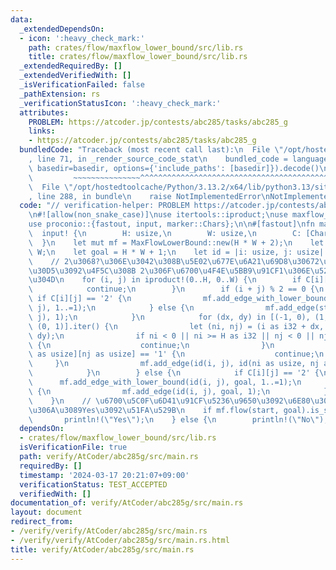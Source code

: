 ```yaml
---
data:
  _extendedDependsOn:
  - icon: ':heavy_check_mark:'
    path: crates/flow/maxflow_lower_bound/src/lib.rs
    title: crates/flow/maxflow_lower_bound/src/lib.rs
  _extendedRequiredBy: []
  _extendedVerifiedWith: []
  _isVerificationFailed: false
  _pathExtension: rs
  _verificationStatusIcon: ':heavy_check_mark:'
  attributes:
    PROBLEM: https://atcoder.jp/contests/abc285/tasks/abc285_g
    links:
    - https://atcoder.jp/contests/abc285/tasks/abc285_g
  bundledCode: "Traceback (most recent call last):\n  File \"/opt/hostedtoolcache/Python/3.13.2/x64/lib/python3.13/site-packages/onlinejudge_verify/documentation/build.py\"\
    , line 71, in _render_source_code_stat\n    bundled_code = language.bundle(stat.path,\
    \ basedir=basedir, options={'include_paths': [basedir]}).decode()\n          \
    \         ~~~~~~~~~~~~~~~^^^^^^^^^^^^^^^^^^^^^^^^^^^^^^^^^^^^^^^^^^^^^^^^^^^^^^^^^^^^^^^^^^\n\
    \  File \"/opt/hostedtoolcache/Python/3.13.2/x64/lib/python3.13/site-packages/onlinejudge_verify/languages/rust.py\"\
    , line 288, in bundle\n    raise NotImplementedError\nNotImplementedError\n"
  code: "// verification-helper: PROBLEM https://atcoder.jp/contests/abc285/tasks/abc285_g\n\
    \n#![allow(non_snake_case)]\nuse itertools::iproduct;\nuse maxflow_lower_bound::MaxFlowLowerBound;\n\
    use proconio::{fastout, input, marker::Chars};\n\n#[fastout]\nfn main() {\n  \
    \  input! {\n        H: usize,\n        W: usize,\n        C: [Chars; H],\n  \
    \  }\n    let mut mf = MaxFlowLowerBound::new(H * W + 2);\n    let start = H *\
    \ W;\n    let goal = H * W + 1;\n    let id = |i: usize, j: usize| i * W + j;\n\
    \    // 2\u3068?\u306E\u3042\u308B\u5E02\u677E\u6A21\u69D8\u30672\u90E8\u30B0\u30E9\
    \u30D5\u3092\u4F5C\u308B 2\u306F\u6700\u4F4E\u5BB9\u91CF1\u306E\u5236\u7D04\u4ED8\
    \u304D\n    for (i, j) in iproduct!(0..H, 0..W) {\n        if C[i][j] == '1' {\n\
    \            continue;\n        }\n        if (i + j) % 2 == 0 {\n           \
    \ if C[i][j] == '2' {\n                mf.add_edge_with_lower_bound(start, id(i,\
    \ j), 1..=1);\n            } else {\n                mf.add_edge(start, id(i,\
    \ j), 1);\n            }\n            for (dx, dy) in [(-1, 0), (1, 0), (0, -1),\
    \ (0, 1)].iter() {\n                let (ni, nj) = (i as i32 + dx, j as i32 +\
    \ dy);\n                if ni < 0 || ni >= H as i32 || nj < 0 || nj >= W as i32\
    \ {\n                    continue;\n                }\n                if C[ni\
    \ as usize][nj as usize] == '1' {\n                    continue;\n           \
    \     }\n                mf.add_edge(id(i, j), id(ni as usize, nj as usize), 1);\n\
    \            }\n        } else {\n            if C[i][j] == '2' {\n          \
    \      mf.add_edge_with_lower_bound(id(i, j), goal, 1..=1);\n            } else\
    \ {\n                mf.add_edge(id(i, j), goal, 1);\n            }\n        }\n\
    \    }\n    // \u6700\u5C0F\u6D41\u91CF\u5236\u9650\u3092\u6E80\u305F\u305B\u308B\
    \u306A\u3089Yes\u3092\u51FA\u529B\n    if mf.flow(start, goal).is_some() {\n \
    \       println!(\"Yes\");\n    } else {\n        println!(\"No\");\n    }\n}\n"
  dependsOn:
  - crates/flow/maxflow_lower_bound/src/lib.rs
  isVerificationFile: true
  path: verify/AtCoder/abc285g/src/main.rs
  requiredBy: []
  timestamp: '2024-03-17 20:21:07+09:00'
  verificationStatus: TEST_ACCEPTED
  verifiedWith: []
documentation_of: verify/AtCoder/abc285g/src/main.rs
layout: document
redirect_from:
- /verify/verify/AtCoder/abc285g/src/main.rs
- /verify/verify/AtCoder/abc285g/src/main.rs.html
title: verify/AtCoder/abc285g/src/main.rs
---
```

